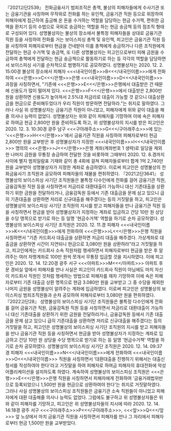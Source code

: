 『2021고단2539』
전화금융사기 범죄조직은 총책, 불상의 피해자들에게 수사기관 또는 금융기관을 사칭하며 무작위로 전화를 하는 유인책, 금융기관 직원 등으로 위장하여 피해자에게 접근하여 출금해 온 돈을 수거하는 역할을 담당하는 현금 수거책, 편취한 금액을 환치기 등의 수법으로 국외로 송금하는 역할을 하는 현금 송금책 등의 점조직 형태로 구성되어 있다.
성명불상자는 불상의 장소에서 불특정 피해자들을 상대로 금융기관 직원 등을 사칭하여 전화를 거는 보이스피싱 총책 및 유인책, 피고인은 금융기관 직원 등을 사칭하여 피해자로부터 현금을 건네받아 이를 총책에게 송금하거나 다른 조직원에게 전달하는 현금 수거책 및 송금책, 또 다른 성명불상자는 피고인으로부터 피해 금원을 수금하여 총책에게 전달하는 현금 송금책으로 활동하기로 하는 등 각각의 역할을 담당하면서 보이스피싱 사기를 순차적으로 범행하기로 공모하였다.
성명불상자는 2020. 12. 2. 15:00경 불상의 장소에서 피해자 <<<내국인이름>>>B<<</내국인이름>>>에게 전화하여 <<<은행>>>C<<</은행>>>은행 <<<내국인이름>>>D<<</내국인이름>>>과장을 사칭하면서, "기존에 <<<은행>>>E<<</은행>>>은행에서 대출받은 건 때문에 신용도가 많이 떨어져 있다. <<<은행>>>F<<</은행>>>에서 대출받은 2,800만 원을 상환하면 신용도가 높아져서 2.5%대 저금리로 대출이 가능할 것 같으니 대출상환금을 현금으로 준비해두었다가 우리 직원이 방문하면 전달하라."는 취지로 말하였다. 그러나 사실 위 성명불상자는 금융기관 직원이 아니었고, 피해자에게 위와 같이 대출을 해줄 의사나 능력이 없었다.
성명불상자는 위와 같이 피해자를 기망하여 이에 속은 피해자로 하여금 현금 2,800만 원을 준비하도록 하고, 위 성명불상자의 지시를 받은 피고인은 2020. 12. 3. 10:30경 광주 남구 <<<구아래주소>>>G<<</구아래주소>>>에 있는 ‘<<<은행>>>H<<</은행>>>'에서 금융기관 직원을 사칭하여 피해자로부터 현금 2,800만 원을 교부받은 후 성명불상자가 지정한 <<<내국인이름>>>I<<</내국인이름>>> 명의의 <<<은행>>>J<<</은행>>>은행 계좌(계좌번호 1 생략)로 일당을 제외한 나머지 금원을 무통장 송금하여 전달한 것을 비롯하여 그때부터 2020. 12. 8.경까지 사이에 별지 범죄일람표 기재와 같이 총 4회에 걸쳐 피해자들로부터 합계 1억 2,740만 원을 교부받아 성명불상자가 지정한 계좌로 송금하였다.
이로써 피고인은 성명불상의 전화금융사기 조직원과 공모하여 피해자들의 재물을 편취하였다.
『2021고단3641』
성명불상의 보이스피싱 사기단 조직원들은 불특정 다수인에게 전화를 걸어 금융기관 직원, 금융감독원 직원 등을 사칭하면서 저금리로 대환대출이 가능하니 대신 기존대출을 상환하기 위한 금원을 전달하라거나, 금융감독원 등에서 기존 대출금을 문제 삼고 있으니 급히 기존대출을 상환하면 저리로 신규대출을 해주겠다는 등의 거짓말을 하고, 피고인은 성명불상의 보이스피싱 사기단 조직원의 지시를 받고 피해자들을 만나 금융기관 직원 등을 사칭하면서 현금을 받아 성명불상자가 지정하는 계좌로 입금하고 건당 10만 원 상당을 수당 명목으로 받기로 하는 등 일명 '현금수거책' 역할을 하기로 순차 공모하였다. 성명불상의 보이스피싱 사기단 조직원은 2020. 12. 11.경 피해자 <<<내국인이름>>>K<<</내국인이름>>>에게 전화하여 <<<은행>>>L<<</은행>>>은행 직원을 사칭하면서 "기존 카드회사 대출금을 상환하면 저금리 대출을 해주겠다. 가상계좌로 대출금을 상환하면 시간이 지연되니 현금으로 3,080만 원을 상환하라"라고 거짓말을 하고, 피고인에게는 카드회사 소속 직원처럼 행세하면서 피해자로부터 현금을 받은 후 알려주는 여러 차명계좌로 100만 원씩 쪼개서 무통장 입금할 것을 지시하였다.
이에 피고인은 2020. 12. 14. 12:20경 광주 서구 <<<아파트>>>M<<</아파트>>> 아파트 후문 경비실 앞에서 피해자를 만나 사실은 피고인이 카드회사 직원이 아님에도 마치 자신이 카드회사 직원인 것처럼 행세하는 방법으로 피해자를 재차 기망하여 이에 속은 피해자로부터 기존 대출금 상환 명목으로 현금 3.080만 원을 교부받고 그 중 수당을 제외한 나머지 금원을 성명불상이 알려주는 계좌에 입금하였다.
이로써 피고인은 성명불상의 보이스피싱 범죄조직원들과 순차 공모하여 피해자로부터 3,080만 원을 편취하였다.
『2022고단28』
성명불상의 보이스피싱 사기단 조직원들은 불특정 다수인에게 전화를 걸어 금융기관 직원, 금융감독원 직원 등을 사칭하면서 저금리로 대환대출이 가능하니 대신 기존대출을 상환하기 위한 금원을 전달하라거나, 금융감독원 등에서 기존 대출금을 문제 삼고 있으니 급히 기존대출을 상환하면 저리로 신규대출을 해주겠다는 등의 거짓말을 하고, 피고인은 성명불상의 보이스피싱 사기단 조직원의 지시를 받고 피해자들을 만나 금융기관 직원 등을 사칭하면서 현금을 받아 성명불상자가 지정하는 계좌로 입금하고 건당 10만 원 상당을 수당 명목으로 받기로 하는 등 일명 '현금수거책' 역할을 하기로 순차 공모하였다. 성명불상의 보이스피싱 사기단 조직원은 2020. 12. 14. 09:37경 피해자 <<<내국인이름>>>N<<</내국인이름>>>에게 전화하여 <<<내국인이름>>>O<<</내국인이름>>> 직원을 사칭하면서 ‘대환대출을 진행하기 위해서는 대출신청서를 작성하여야 한다'라고 거짓말을 하여 피해자로 하여금 피해자의 휴대전화에 악성 어플리케이션을 설치하도록 하였다.
계속하여 성명불상의 보이스피싱 조직원은 <<<은행>>>E<<</은행>>>은행 직원을 사칭하면서 피해자에게 전화하여 ‘금융거래법위반으로 등록되었으니 1,500만 원을 현금으로 상환하여야 한다'는 취지로 거짓말하였다. 그러나 사실 성명불상의 보이스피싱 조직원들은 금융기관 소속 직원들이 아니었고 피해자에게 대환 대출해줄 의사나 능력도 없었다.
그럼에도 불구하고 위 성명불상자들은 위와 같이 피해자를 기망하고, 피고인은 위 성명불상자들의 지시에 따라 2020. 12. 14. 14:18경 광주 서구 <<<구아래주소>>>P<<</구아래주소>>>, <<<앞>>>Q<<</앞>>> 앞 노상에서 마치 금융기관 직원을 사칭하면서 피해자를 만나 그 자리에서 피해자로부터 현금 1,500만 원을 교부받았다.